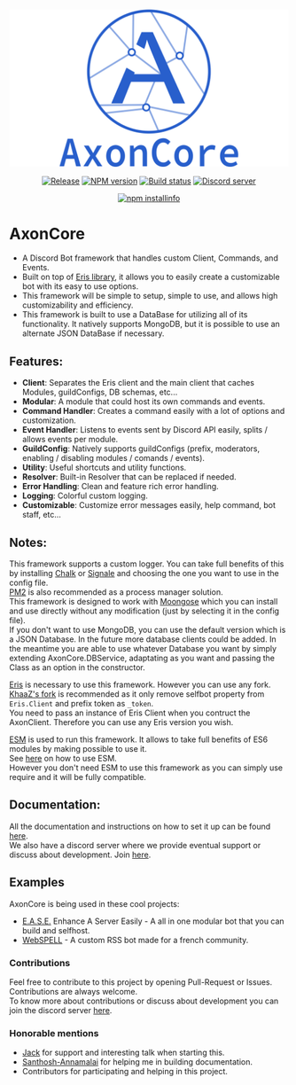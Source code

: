 <div align="center">
  <br />
  <p>
    <a href="https://khaazz.github.io/AxonCore"><img src="./_images/banner.png" width="546" alt="AxonCore" /></a>
  </p>
  <p>
    <a href="https://github.com/Khaazz/AxonCore/releases"><img src="https://img.shields.io/github/release/Khaazz/AxonCore.svg?style=flat-square" alt="Release" /></a>
    <a href="https://www.npmjs.com/package/axoncore"><img src="https://img.shields.io/npm/v/axoncore.svg?maxAge=3600" alt="NPM version" /></a>
    <a href="https://travis-ci.org/Khaazz/AxonCore"><img src="https://travis-ci.com/Khaazz/AxonCore.svg?branch=master" alt="Build status" /></a>
    <a href="https://discord.gg/QZ6B5US"><img src="https://discordapp.com/api/guilds/365236789855649814/embed.png" alt="Discord server" /></a>
  </p>
  <p>
    <a href="https://nodei.co/npm/axoncore/"><img src="https://nodei.co/npm/axoncore.png?downloads=true&stars=true" alt="npm installinfo" /></a>
  </p>
</div>


# AxonCore
- A Discord Bot framework that handles custom Client, Commands, and Events.  
- Built on top of [Eris library](https://github.com/abalabahaha/eris), it allows you to easily create a customizable bot with its easy to use options.  
- This framework will be simple to setup, simple to use, and allows high customizability and efficiency.  
- This framework is built to use a DataBase for utilizing all of its functionality. It natively supports MongoDB, but it is possible to use an alternate JSON DataBase if necessary.

## Features:

  - **Client**: Separates the Eris client and the main client that caches Modules, guildConfigs, DB schemas, etc...
  - **Modular**: A module that could host its own commands and events.
  - **Command Handler**: Creates a command easily with a lot of options and customization.
  - **Event Handler**: Listens to events sent by Discord API easily, splits / allows events per module.
  - **GuildConfig**: Natively supports guildConfigs (prefix, moderators, enabling / disabling modules / comands / events).
  - **Utility**: Useful shortcuts and utility functions.
  - **Resolver**: Built-in Resolver that can be replaced if needed.
  - **Error Handling**: Clean and feature rich error handling.
  - **Logging**: Colorful custom logging.
  - **Customizable**: Customize error messages easily, help command, bot staff, etc... 

## Notes:

This framework supports a custom logger. You can take full benefits of this by installing [Chalk](https://www.npmjs.com/package/chalk) or [Signale](https://www.npmjs.com/package/signale) and choosing the one you want to use in the config file.  
[PM2](https://www.npmjs.com/package/pm2) is also recommended as a process manager solution.  
This framework is designed to work with [Moongose](https://www.npmjs.com/package/mongoose) which you can install and use directly without any modification (just by selecting it in the config file).  
If you don't want to use MongoDB, you can use the default version which is a JSON Database.
In the future more database clients could be added. In the meantime you are able to use whatever Database you want by simply extending AxonCore.DBService, adaptating as you want and passing the Class as an option in the constructor.   

[Eris](https://www.npmjs.com/package/eris) is necessary to use this framework. However you can use any fork. [KhaaZ's fork](https://github.com/Khaazz/eris) is recommended as it only remove selfbot property from `Eris.Client` and prefix token as `_token`.  
You need to pass an instance of Eris Client when you contruct the AxonClient. Therefore you can use any Eris version you wish.   

[ESM](https://www.npmjs.com/package/esm) is used to run this framework. It allows to take full benefits of ES6 modules by making possible to use it.  
See [here](https://www.npmjs.com/package/esm#getting-started) on how to use ESM.  
However you don't need ESM to use this framework as you can simply use require and it will be fully compatible.  

## Documentation:

All the documentation and instructions on how to set it up can be found [here](https://khaazz.github.io/AxonCore/).  
We also have a discord server where we provide eventual support or discuss about development. Join [here](https://discord.gg/QZ6B5US).

## Examples
AxonCore is being used in these cool projects:  
  - [E.A.S.E.](https://github.com/AxonTeam/Ease) Enhance A Server Easily - A all in one modular bot that you can build and selfhost.
  - [WebSPELL](https://github.com/Khaazz/webSPELL) - A custom RSS bot made for a french community.


### Contributions
Feel free to contribute to this project by opening Pull-Request or Issues. Contributions are always welcome.  
To know more about contributions or discuss about development you can join the discord server [here](https://discord.gg/QZ6B5US).

### Honorable mentions
- [Jack](https://github.com/InATrance) for support and interesting talk when starting this.
- [Santhosh-Annamalai](https://github.com/Santhosh-Annamalai) for helping me in building documentation.
- Contributors for participating and helping in this project.
